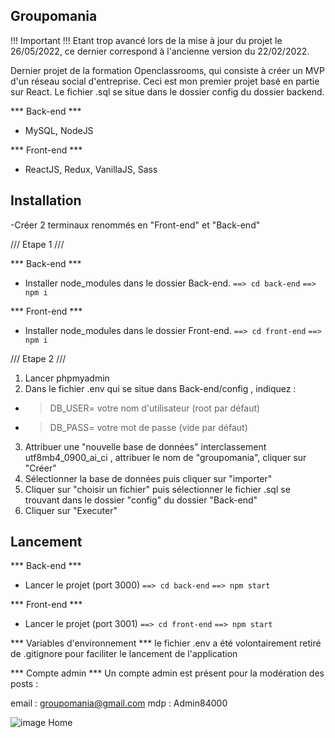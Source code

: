 ## Groupomania ##

!!! Important !!!
Etant trop avancé lors de la mise à jour du projet le 26/05/2022, ce dernier correspond à l'ancienne version du 22/02/2022. 

Dernier projet de la formation Openclassrooms, qui consiste à créer un MVP d'un réseau social d'entreprise. Ceci est mon premier projet basé en partie sur React. Le fichier .sql se situe dans le dossier config du dossier backend.

*** Back-end ***
- MySQL, NodeJS

*** Front-end ***
- ReactJS, Redux, VanillaJS, Sass

## Installation ##

-Créer 2 terminaux renommés en "Front-end" et "Back-end"

/// Etape 1 ///

*** Back-end ***

- Installer node_modules dans le dossier Back-end.
`==> cd back-end`
`==> npm i`

*** Front-end ***

- Installer node_modules dans le dossier Front-end.
`==> cd front-end`
`==> npm i`

/// Etape 2 ///

1. Lancer phpmyadmin
2. Dans le fichier .env qui se situe dans Back-end/config , indiquez :
- > DB_USER= votre nom d'utilisateur (root par défaut)
- > DB_PASS= votre mot de passe (vide par défaut)
3. Attribuer une "nouvelle base de données" interclassement utf8mb4_0900_ai_ci , attribuer le nom de "groupomania", cliquer sur "Créer"
4. Sélectionner la base de données puis cliquer sur "importer"
5. Cliquer sur "choisir un fichier" puis sélectionner le fichier .sql se trouvant dans le dossier "config" du dossier "Back-end"
6. Cliquer sur "Executer"


## Lancement ##

*** Back-end ***
- Lancer le projet (port 3000)
`==> cd back-end`
`==> npm start`

*** Front-end ***
- Lancer le projet (port 3001)
`==> cd front-end`
`==> npm start`

*** Variables d'environnement ***
le fichier .env a été volontairement retiré de .gitignore pour faciliter le lancement de l'application

*** Compte admin ***
Un compte admin est présent pour la modération des posts :

email : groupomania@gmail.com
mdp : Admin84000

![image Home](https://user-images.githubusercontent.com/90619952/179761722-94145a88-d3b1-45e2-8031-e0a5eadca0ab.jpg)

